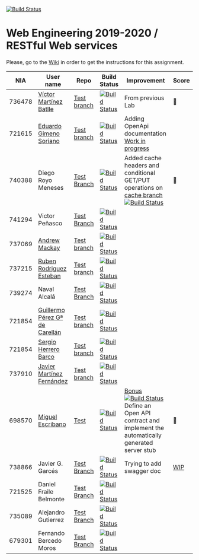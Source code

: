 [![Build Status](https://travis-ci.org/UNIZAR-30246-WebEngineering/lab3-restful-ws.svg?branch=master)](https://travis-ci.org/UNIZAR-30246-WebEngineering/lab3-restful-ws)
# Web Engineering 2019-2020 / RESTful Web services
Please, go to the [Wiki](https://github.com/UNIZAR-30246-WebEngineering/lab3-restful-ws/wiki) in order to get the instructions for this assignment.

| NIA    | User name | Repo | Build Status | Improvement | Score
|--------|-----------|------|--------------|-------------|--------
|736478  | [Víctor Martínez Batlle](https://github.com/vmbatlle/) | [Test branch](https://github.com/vmbatlle/lab3-restful-ws/tree/test)    | [![Build Status](https://travis-ci.org/vmbatlle/lab3-restful-ws.svg?branch=test)](https://travis-ci.org/vmbatlle/lab3-restful-ws) | From previous Lab | :gift:    
|721615  | [Eduardo Gimeno Soriano](https://github.com/Edu7216) | [Test branch](https://github.com/Edu7216/lab3-restful-ws/tree/test) | [![Build Status](https://www.travis-ci.com/Edu7216/lab3-restful-ws.svg?branch=test)](https://www.travis-ci.com/Edu7216/lab3-restful-ws) | Adding OpenApi documentation [Work in progress](https://github.com/Edu7216/lab3-restful-ws/tree/openapi) |
|740388  | Diego Royo Meneses | [Test Branch](https://github.com/diegoroyo/lab3-restful-ws/tree/test)    | [![Build Status](https://travis-ci.org/diegoroyo/lab3-restful-ws.svg?branch=test)](https://travis-ci.org/diegoroyo/lab3-restful-ws/tree/test)| Added cache headers and conditional GET/PUT operations on [cache branch](https://github.com/diegoroyo/lab3-restful-ws/tree/cache) [![Build Status](https://travis-ci.org/diegoroyo/lab3-restful-ws.svg?branch=cache)](https://travis-ci.org/diegoroyo/lab3-restful-ws/tree/cache) | :gift:
|741294  | Victor Peñasco | [Test Branch](https://github.com/vpec/lab3-restful-ws/tree/test)    | [![Build Status](https://travis-ci.org/vpec/lab3-restful-ws.svg?branch=test)](https://travis-ci.org/vpec/lab3-restful-ws/tree/test)|             |
|737069  | [Andrew Mackay](https://github.com/AndrewKM210/) | [Test branch](https://github.com/AndrewKM210/lab3-restful-ws/tree/test)    | [![Build Status](https://travis-ci.org/AndrewKM210/lab3-restful-ws.svg?branch=test)](https://travis-ci.org/AndrewKM210/lab3-restful-ws) |  | 
|737215  | [Ruben Rodriguez Esteban](https://github.com/ZgzInfinity/) | [Test branch](https://github.com/ZgzInfinity/lab3-restful-ws/tree/test)    | [![Build Status](https://travis-ci.org/ZgzInfinity/lab3-restful-ws.svg?branch=test)](https://travis-ci.org/ZgzInfinity/lab3-restful-ws) |  |
|739274  | Naval Alcalá | [Test Branch](https://github.com/aeri/lab3-restful-ws/tree/test)    | [![Build Status](https://travis-ci.org/aeri/lab3-restful-ws.svg?branch=test)](https://travis-ci.org/aeri/lab3-restful-ws)|             |
|721854  | [Guillermo Pérez Gª de Carellán](https://github.com/Guillerm097/) | [Test branch](https://github.com/Guillerm097/lab3-restful-ws/tree/test)    | [![Build Status](https://travis-ci.org/Guillerm097/lab3-restful-ws.svg?branch=test)](https://travis-ci.org/Guillerm097/lab3-restful-ws) |  | 
|721854  | [Sergio Herrero Barco](https://github.com/sherrero96/) | [Test branch](https://github.com/sherrero96/lab3-restful-ws/tree/test)    | [![Build Status](https://travis-ci.org/sherrero96/lab3-restful-ws.svg?branch=test)](https://travis-ci.org/sherrero96/lab3-restful-ws) |  |
|737910  | [Javier Martínez Fernández](https://github.com/javiermixture17) | [Test branch](https://github.com/javiermixture17/lab3-restful-ws/tree/test)    | [![Build Status](https://travis-ci.org/javiermixture17/lab3-restful-ws.svg?branch=test)](https://travis-ci.org/javiermixture17/lab3-restful-ws) |  | 
|698570 | [Miguel Escribano](https://github.com/a698570) | [Test](https://github.com/a698570/lab3-restful-ws/tree/test)     | [![Build Status](https://travis-ci.com/a698570/lab3-restful-ws.svg?branch=test)](https://travis-ci.com/a698570/lab3-restful-ws) | [Bonus](https://github.com/a698570/lab3-restful-ws/tree/bonus)  [![Build Status](https://travis-ci.com/a698570/lab3-restful-ws.svg?branch=bonus)](https://travis-ci.com/a698570/lab3-restful-ws) <br> Define an Open API contract and implement the automatically generated server stub | :gift:
|738866  | Javier G. Garcés | [Test Branch](https://github.com/JaviBite/lab3-restful-ws/tree/test)    | [![Build Status](https://travis-ci.org/JaviBite/lab3-restful-ws.svg?branch=test)](https://travis-ci.org/JaviBite/lab3-restful-ws/tree/test)| Trying to add swagger doc | [WIP](https://github.com/JaviBite/lab3-restful-ws/tree/bonus)  |
|721525  | Daniel Fraile Belmonte | [Test Branch](https://github.com/DanFzgz/lab3-restful-ws/tree/test) | [![Build Status](https://travis-ci.org/DanFzgz/lab3-restful-ws.svg?branch=test)](https://travis-ci.org/DanFzgz/lab3-restful-ws/tree/test) |             |
|735089  | Alejandro Gutierrez | [Test Branch](https://github.com/AlexGuti14/lab3-restful-ws/tree/test)    | [![Build Status](https://travis-ci.org/AlexGuti14/lab3-restful-ws.svg?branch=test)](https://travis-ci.org/AlexGuti14/lab3-restful-ws)|  |
|679301  | Fernando Bercedo Moros | [Test Branch](https://github.com/ferbercedo/lab3-restful-ws/tree/test)    | [![Build Status](https://travis-ci.org/ferbercedo/lab3-restful-ws.svg?branch=test)](https://travis-ci.org/ferbercedo/lab3-restful-ws)|  |
